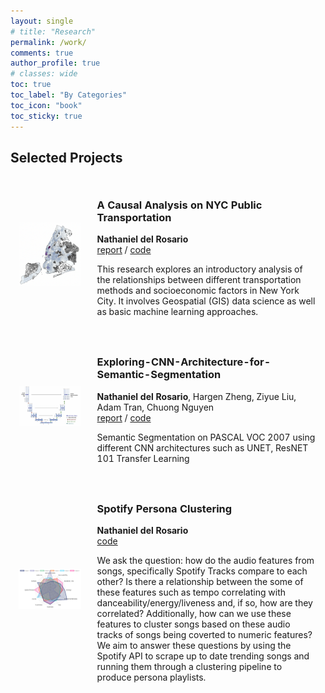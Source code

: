 ```yaml
---
layout: single
# title: "Research"
permalink: /work/
comments: true
author_profile: true
# classes: wide
toc: true
toc_label: "By Categories"
toc_icon: "book"
toc_sticky: true
---
```



## Selected Projects

<table style="width:100%;border:0px;border-spacing:0px;border-collapse:separate;margin-right:auto;margin-left:auto;">
  <tr>
    <td style="padding:2.5%;width:25%;vertical-align:middle;min-width:120px">
      <img src="../assets/images/nyc.png" alt="project image" style="width:auto; height:auto; max-width:100%;" />
    </td>
    <td style="padding:2.5%;width:75%;vertical-align:middle">
      <h3>A Causal Analysis on NYC Public Transportation</h3>
      <strong>Nathaniel del Rosario</strong>
      <br>
      <a href="https://natdosan.github.io/A_Causal_Analysis_on_Public_Transportation_in_NYC.pdf">report</a> / <a href="https://github.com/natdosan/causal-analysis-nyc-transit">code</a>
      <p>This research explores an introductory analysis of the relationships between different transportation methods and socioeconomic factors in New York City. It involves Geospatial (GIS) data science as well as basic machine learning approaches.</p>
    </td>
  </tr>

  <tr>
    <td style="padding:2.5%;width:25%;vertical-align:middle;min-width:120px">
      <img src="../assets/images/unet.png" alt="project image" style="width:auto; height:auto; max-width:100%;" />
    </td>
    <td style="padding:2.5%;width:75%;vertical-align:middle">
      <h3>Exploring-CNN-Architecture-for-Semantic-Segmentation</h3>
      <strong>Nathaniel del Rosario</strong>, Hargen Zheng, Ziyue Liu, Adam Tran, Chuong Nguyen
      <br>
      <a href="https://natdosan.github.io/exploringcnn.pdf">report</a> / <a href="https://github.com/natdosan/Exploring-CNN-Architecture-for-Semantic-Segmentation/tree/master">code</a>
      <p>Semantic Segmentation on PASCAL VOC 2007 using different CNN architectures such as UNET, ResNET 101 Transfer Learning</p>
    </td>
  </tr>
  
  <tr>
    <td style="padding:2.5%;width:25%;vertical-align:middle;min-width:120px">
      <img src="../assets/images/radar_vis.png" alt="project image" style="width:auto; height:auto; max-width:100%;" />
    </td>
    <td style="padding:2.5%;width:75%;vertical-align:middle">
      <h3>Spotify Persona Clustering</h3>
      <strong>Nathaniel del Rosario</strong>
      <br>
      <a href="https://github.com/natdosan/Spotify-Persona-Clustering">code</a>
      <p>We ask the question: how do the audio features from songs, specifically Spotify Tracks compare to each other? Is there a relationship between the some of these features such as tempo correlating with danceability/energy/liveness and, if so, how are they correlated? Additionally, how can we use these features to cluster songs based on these audio tracks of songs being coverted to numeric features? We aim to answer these questions by using the Spotify API to scrape up to date trending songs and running them through a clustering pipeline to produce persona playlists.</p>
    </td>
  </tr>

</table>

